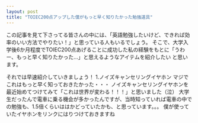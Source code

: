 ```yaml
---
layout: post
title: "TOIEC200点アップした僕がもっと早く知りたかった勉強道具"
---
```

この記事を見て下さってる皆さんの中には、「英語勉強したいけど、できれば効率のいい方法でやりたい！」と思っている人もいるでしょう。
そこで、大学入学後6か月程度でTOIEC200点あげることに成功した私の経験をもとに「うわー、もっと早く知りたかった...」と思えるようなアイテムを紹介したい
と思います。

それでは早速紹介していきましょう！
1.ノイズキャンセリングイヤホン
マジでこれはもっと早く知っておきたかった・・・
ノイズキャンセリングイヤホンを最近始めてつけてみて「これは世界が変わる！！！」と思いました（泣）
大学生だったんで電車に乗る機会が多かったんですが、当時知っていれば電車の中での勉強も、1.5倍くらいははかどっていたかも、と思っています。。。
僕が使っていたイヤホンをリンクにはりつけておきますね
